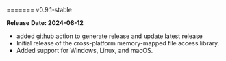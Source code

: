 ======= v0.9.1-stable

**Release Date: 2024-08-12**

- added github action to generate release and update latest release
- Initial release of the cross-platform memory-mapped file access library.
- Added support for Windows, Linux, and macOS.
